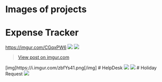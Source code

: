 # Images of projects
# Expense Tracker
https://imgur.com/CGqxPW6
<img src="https://imgur.com/CGqxPW6"></img>
<img src="https://imgur.com/ENswv6R"></img>
<blockquote class="imgur-embed-pub" lang="en" data-id="zbfYs41"><a href="https://imgur.com/zbfYs41">View post on imgur.com</a></blockquote><script async src="//s.imgur.com/min/embed.js" charset="utf-8"></script>
[img]https://i.imgur.com/zbfYs41.png[/img]
# HelpDesk
<img src="https://imgur.com/1Lfk7fj"></img>
<img src="https://imgur.com/aBGHixA"></img>
# Holiday Request
<img src="https://imgur.com/zbfYs41"></img>

